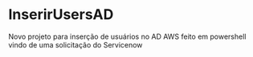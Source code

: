 # InserirUsersAD
Novo projeto para inserção de usuários no AD AWS feito em powershell vindo de uma solicitação do Servicenow
